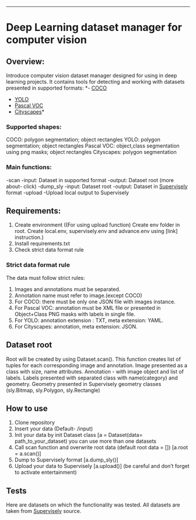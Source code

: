____
# Deep Learning dataset manager for computer vision

## Overview:

Introduce computer vision dataset manager designed for using in deep learning projects.
It contains tools for detecting and working with datasets presented in supported formats:
*- [COCO](https://opencv.org/blog/2021/10/12/introduction-to-the-coco-dataset/)
- [YOLO](https://www.section.io/engineering-education/introduction-to-yolo-algorithm-for-object-detection/)
- [Pascal VOC](https://www.section.io/engineering-education/understanding-pascal-voc-dataset/)
- [Cityscapes](https://www.section.io/engineering-education/understanding-pascal-voc-dataset/)*

### Supported shapes:
COCO: polygon segmentation; object rectangles
YOLO: polygon segmentation; object rectangles 
Pascal VOC: object,class segmentation using png masks; object rectangles 
Cityscapes: polygon segmentation

### Main functions:
-scan
    -input: Dataset in supported format
    -output: Dataset root (more about- click) 
-dump_sly
    -input: Dataset root
    -output: Dataset in [Supervisely](https://supervisely.com/) format
-upload
    -Upload local output to Supervisely

## Requirements:
  
1. Create environment
((For using upload function) Create env folder in root. Create local.env, supervisely.env and advance.env using [link] instruction.)
2. Install requirements.txt
3. Check strict data format rule  
  
### Strict data format rule  
The data must follow strict rules:
 1. Images and annotations must be separated.
 2. Annotation name must refer to image.(except COCO)
 3. For COCO: there must be only one JSON file with images instance.
 4. For Pascal VOC: annotation must be XML file or presented in Object+Class PNG masks with labels in single file.
 5. For YOLO: annotation extension : TXT, meta extension: YAML.
 6. For Cityscapes: annotation, meta extension: JSON.

## Dataset root
Root will be created by using Dataset.scan(). 
This function creates list of tuples for each corresponding image and annotation.
Image presented as a class with size, name attributes.
Annotation - with image object and list of labels. Labels presented with separated
class with name(category) and geometry. Geometry presented in Supervisely geometry
classes (sly.Bitmap, sly.Polygon, sly.Rectangle) 

## How to use 
 1. Clone repository
 2. Insert your data (Default- /input)
 3. Init your data by init Dataset class [a = Dataset(data= path_to_your_dataset) you can use more than one datasets
 4. Call scan function and overwrite root data (default root data = []) [a.root = a.scan()]
 5. Dump to Supervisely format [a.dump_sly()]
 6. Upload your data to Supervisely [a.upload()] (be careful and don’t forget to activate entertainment)

## Tests
Here are datasets on which the functionality was tested.
All datasets are taken from [Supervisely](https://supervisely.com/) source.


  
